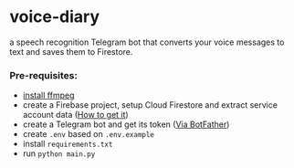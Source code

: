 # voice-diary
a speech recognition Telegram bot that converts your voice messages to text and saves them to Firestore.

### Pre-requisites:
* [install ffmpeg](https://www.hostinger.com/tutorials/how-to-install-ffmpeg)
* create a Firebase project, setup Cloud Firestore and extract service account data ([How to get it](https://firebase.google.com/docs/admin/setup#initialize_the_sdk_in_non-google_environments))
* create a Telegram bot and get its token ([Via BotFather](https://t.me/BotFather))
* create `.env` based on `.env.example`
* install `requirements.txt`
* run `python main.py`
